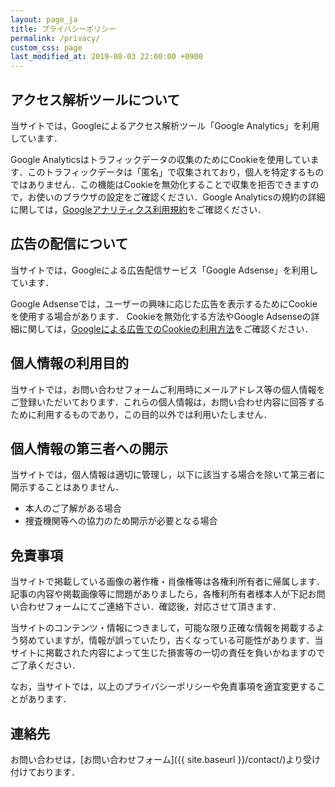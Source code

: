 ```yaml
---
layout: page_ja
title: プライバシーポリシー
permalink: /privacy/
custom_css: page
last_modified_at: 2019-08-03 22:00:00 +0900
---
```


## アクセス解析ツールについて

当サイトでは，Googleによるアクセス解析ツール「Google Analytics」を利用しています．

Google Analyticsはトラフィックデータの収集のためにCookieを使用しています．このトラフィックデータは「匿名」で収集されており，個人を特定するものではありません．この機能はCookieを無効化することで収集を拒否できますので，お使いのブラウザの設定をご確認ください．Google Analyticsの規約の詳細に関しては，[Googleアナリティクス利用規約](https://www.google.com/analytics/terms/jp.html)をご確認ください．

## 広告の配信について

当サイトでは，Googleによる広告配信サービス「Google Adsense」を利用しています．

Google Adsenseでは，ユーザーの興味に応じた広告を表示するためにCookieを使用する場合があります．
Cookieを無効化する方法やGoogle Adsenseの詳細に関しては，[Googleによる広告でのCookieの利用方法](https://policies.google.com/technologies/ads?hl=ja)をご確認ください．

## 個人情報の利用目的

当サイトでは，お問い合わせフォームご利用時にメールアドレス等の個人情報をご登録いただいております．これらの個人情報は，お問い合わせ内容に回答するために利用するものであり，この目的以外では利用いたしません．

## 個人情報の第三者への開示

当サイトでは，個人情報は適切に管理し，以下に該当する場合を除いて第三者に開示することはありません．

* 本人のご了解がある場合  
* 捜査機関等への協力のため開示が必要となる場合

## 免責事項

当サイトで掲載している画像の著作権・肖像権等は各権利所有者に帰属します．記事の内容や掲載画像等に問題がありましたら，各権利所有者様本人が下記お問い合わせフォームにてご連絡下さい．確認後，対応させて頂きます．

当サイトのコンテンツ・情報につきまして，可能な限り正確な情報を掲載するよう努めていますが，情報が誤っていたり，古くなっている可能性があります．当サイトに掲載された内容によって生じた損害等の一切の責任を負いかねますのでご了承ください．

なお，当サイトでは，以上のプライバシーポリシーや免責事項を適宜変更することがあります．

## 連絡先

お問い合わせは，[お問い合わせフォーム]({{ site.baseurl }}/contact/)より受け付けております．